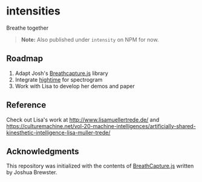# intensities
Breathe together

> **Note:** Also published under `intensity` on NPM for now.

## Roadmap
1. Adapt Josh's [Breathcapture.js](https://github.com/moothyknight/BreathCapture.js) library
2. Integrate [hightime](https://github.com/brainsatplay/hightime) for spectrogram
3. Work with Lisa to develop her demos and paper

## Reference
Check out Lisa's work at http://www.lisamuellertrede.de/ and https://culturemachine.net/vol-20-machine-intelligences/artificially-shared-kinesthetic-intelligence-lisa-muller-trede/

## Acknowledgments
This repository was initialized with the contents of [BreathCapture.js](https://github.com/joshbrew) written by Joshua Brewster.
